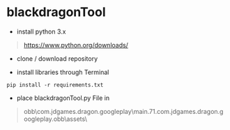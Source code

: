 # blackdragonTool

- install python 3.x
> https://www.python.org/downloads/

- clone / download repository

- install libraries through Terminal
```
pip install -r requirements.txt
```

- place blackdragonTool.py File in
> obb\com.jdgames.dragon.googleplay\main.71.com.jdgames.dragon.googleplay.obb\assets\
